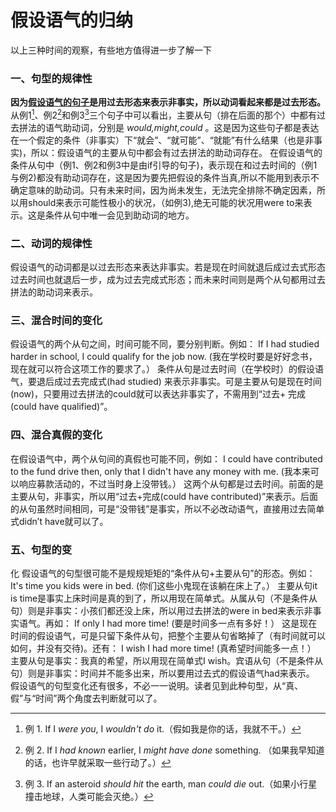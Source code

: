 # 假设语气的归纳

以上三种时间的观察，有些地方值得进一步了解一下

### 一、句型的规律性


<b>因为<u>假设语气的句子</u>是用**过去形态来表示非事**实，所以**动词看起来都是过去形态**。</b>从例1[^ 1]、例2[^ 2]和例3[^ 3]三个句子中可以看出，主要从句（排在后面的那个）中都有过去拼法的语气助动词，分别是 <em>would,might,could</em> 。这是因为这些句子都是表达在一个假定的条件（非事实）下“就会”、“就可能”、“就能”有什么结果（也是非事实)，所以：假设语气的主要从句中都会有过去拼法的助动词存在。
在假设语气的条件从句中（例1、例2和例3中是由if引导的句子)，表示现在和过去时间的（例1与例2)都没有助动词存在，这是因为要先把假设的条件当真,所以不能用到表示不确定意味的助动词。只有未来时间，因为尚未发生，无法完全排除不确定因素，所以用should来表示可能性极小的状况，（如例3),绝无可能的状况用were to来表示。这是条件从句中唯一会见到助动词的地方。

### 二、动词的规律性


假设语气的动词都是以过去形态来表达非事实。若是现在时间就退后成过去式形态过去时间也就退后一步，成为过去完成式形态；而未来时间则是两个从句都用过去拼法的助动词来表示。

### 三、混合时间的变化


假设语气的两个从句之间，时间可能不同，要分别判断。例如：
If I had studied harder in school, I could qualify for the job now.
(我在学校时要是好好念书，现在就可以符合这项工作的要求了。）
条件从句是过去时间（在学校时）的假设语气，要退后成过去完成式(had studied) 来表示非事实。可是主要从句是现在时间(now)，只要用过去拼法的could就可以表达非事实了，不需用到“过去+ 完成(could have qualified)”。

### 四、混合真假的变化


在假设语气中，两个从句间的真假也可能不同，例如：
I could have contributed to the fund drive then,
only that I didn't have any money with me.
(我本来可以响应募款活动的，不过当时身上没带钱。）
这两个从句都是过去时间。前面的是主要从句，非事实，所以用“过去+完成(could have contributed)”来表示。后面的从句虽然时间相同，可是“没带钱”是事实，所以不必改动语气，直接用过去简单式didn’t have就可以了。

### 五、句型的变

化
假设语气的句型很可能不是规规矩矩的“条件从句+主要从句”的形态。例如：
It's time you kids were in bed. (你们这些小鬼现在该躺在床上了。）
主要从句it is time是事实上床时间是真的到了，所以用现在简单式。从属从句（不是条件从句）则是非事实：小孩们都还没上床，所以用过去拼法的were in bed来表示非事实语气。再如：
If only I had more time! (要是时间多一点有多好！）
这是现在时间的假设语气，可是只留下条件从句，把整个主要从句省略掉了（有时间就可以如何，并没有交待)。还有：
I wish I had more time! (真希望时间能多一点！）
主要从句是事实：我真的希望，所以用现在简单式I wish。宾语从句（不是条件从句）则是非事实：时间并不能多出来，所以要用过去式的假设语气had来表示。
假设语气的句型变化还有很多，不必一一说明。读者见到此种句型，从“真、假”与“时间”两个角度去判断就可以了。  

[^ 1]: 例 1. If I <em>were you</em>, I <em>wouldn't do</em> it.（假如我是你的话，我就不干。）
[^ 2]: 例 2. If I <em>had known</em> earlier, I <em>might have done</em> something. （如果我早知道的话，也许早就采取一些行动了。）  
[^ 3]: 例 3. If an asteroid <em>should hit</em> the earth, man <em>could die</em> out.（如果小行星撞击地球，人类可能会灭绝。）